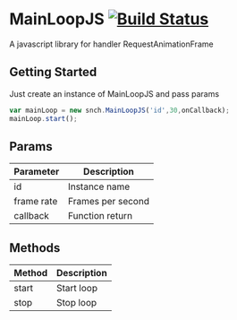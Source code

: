 MainLoopJS [![Build Status](https://travis-ci.org/PauloSanches/mainLoopJS.svg?branch=master)](https://travis-ci.org/PauloSanches/mainLoopJS)
==========

A javascript library for handler RequestAnimationFrame

## Getting Started
Just create an instance of MainLoopJS and pass params
````js
var mainLoop = new snch.MainLoopJS('id',30,onCallback);
mainLoop.start();
````

## Params

| Parameter     | Description       |
|---------------|-------------------|
| id            | Instance name     |
| frame rate    | Frames per second |
| callback      | Function return   |

## Methods

| Method   | Description    |
|----------|----------------|
| start    | Start loop     |
| stop     | Stop loop      |
